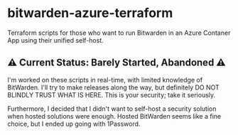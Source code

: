 # bitwarden-azure-terraform
Terraform scripts for those who want to run Bitwarden in an Azure Contaner App using their unified self-host.

## :warning: Current Status: Barely Started, Abandoned :warning:

I'm worked on these scripts in real-time, with limited knowledge of BitWarden. I'll try to make releases along the way, but definitely DO NOT BLINDLY TRUST WHAT IS HERE. This is your security; take it seriously.

Furthermore, I decided that I didn't want to self-host a security solution when hosted solutions were enough. Hosted BitWarden seems like a fine choice, but I ended up going with 1Password.
